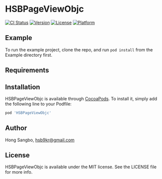 # HSBPageViewObjc

[![CI Status](http://img.shields.io/travis/hsb9kr/HSBPageViewObjc.svg?style=flat)](https://travis-ci.org/hsb9kr/HSBPageViewObjc)
[![Version](https://img.shields.io/cocoapods/v/HSBPageViewObjc.svg?style=flat)](http://cocoapods.org/pods/HSBPageViewObjc)
[![License](https://img.shields.io/cocoapods/l/HSBPageViewObjc.svg?style=flat)](http://cocoapods.org/pods/HSBPageViewObjc)
[![Platform](https://img.shields.io/cocoapods/p/HSBPageViewObjc.svg?style=flat)](http://cocoapods.org/pods/HSBPageViewObjc)

## Example

To run the example project, clone the repo, and run `pod install` from the Example directory first.

## Requirements

## Installation

HSBPageViewObjc is available through [CocoaPods](http://cocoapods.org). To install
it, simply add the following line to your Podfile:

```ruby
pod 'HSBPageViewObjc'
```

## Author

Hong Sangbo, hsb9kr@gmail.com

## License

HSBPageViewObjc is available under the MIT license. See the LICENSE file for more info.
